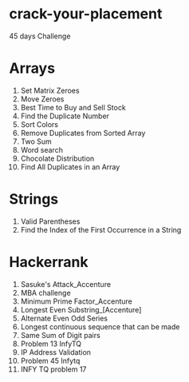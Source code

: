 # crack-your-placement
45 days Challenge

# **Arrays**
1) Set Matrix Zeroes
2) Move Zeroes
3) Best Time to Buy and Sell Stock
4) Find the Duplicate Number
5) Sort Colors
6) Remove Duplicates from Sorted Array
7) Two Sum
8) Word search
9) Chocolate Distribution
10) Find All Duplicates in an Array

   
# **Strings**
1) Valid Parentheses
2) Find the Index of the First Occurrence in a String


# **Hackerrank**
1) Sasuke's Attack_Accenture
2) MBA challenge
3) Minimum Prime Factor_Accenture
4) Longest Even Substring_[Accenture]
5) Alternate Even Odd Series
6) Longest continuous sequence that can be made
7) Same Sum of Digit pairs
8) Problem 13 InfyTQ
9) IP Address Validation
10) Problem 45 Infytq
11) INFY TQ problem 17
